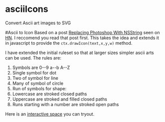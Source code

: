 # asciiIcons
Convert Ascii art images to SVG

#Ascii to Icon
Based on a post 
[Replacing Photoshop With NSString](http://cocoamine.net/blog/2015/03/20/replacing-photoshop-with-nsstring/)
seen on [HN](https://news.ycombinator.com/item?id=9240644).
I reccomend you read that post first.
This takes the idea and extends it in javascript to provide the `ctx.drawIcon(text,x,y,w)` method.

I have extended the initial ruleset so that at
larger sizes simpler ascii arts can be used.
The rules are:

 1. Symbols are 0--9 a--b A--Z 
 2. Single symbol for dot
 3. Two of symbol for line
 4. Many of symbol of circle
 5. Run of symbols for shape:
  1. Lowercase are stroked closed paths
  2. Uppercase are stroked and filled closed paths
  3. Runs starting with a number are stroked open paths

Here is an [interactive space](xqt2.com/asciiIcons.html) you can tryout.
